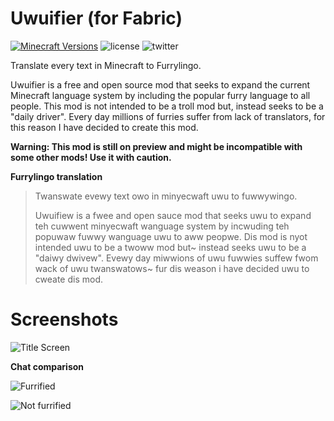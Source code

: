 
# Uwuifier (for Fabric)
[![Minecraft Versions](https://img.shields.io/badge/Minecraft-1.19-9450cc)](https://fabricmc.net/)
![license](https://img.shields.io/github/license/DownloadableFox/Uwuifier)
![twitter](https://img.shields.io/twitter/follow/LoadableFox?style=social)

Translate every text in Minecraft to Furrylingo.

Uwuifier is a free and open source mod that seeks to expand the current Minecraft language system by including the popular furry language to all people.  This mod is not intended to be a troll mod but, instead seeks to be a "daily driver". Every day millions of furries suffer from lack of translators, for this reason I have decided to create this mod. 

**Warning: This mod is still on preview and might be incompatible with some other mods! Use it with caution.**


**Furrylingo translation**
> Twanswate evewy text owo in minyecwaft uwu to fuwwywingo.
>
> Uwuifiew is a fwee and open sauce mod that seeks uwu to expand teh cuwwent minyecwaft wanguage system by incwuding teh popuwaw fuwwy wanguage uwu to aww peopwe. Dis mod is nyot intended uwu to be a twoww mod but~ instead seeks uwu to be a "daiwy dwivew". Evewy day miwwions of uwu fuwwies suffew fwom wack of uwu twanswatows~ fur dis weason i have decided uwu to cweate dis mod.

# Screenshots
![Title Screen](https://user-images.githubusercontent.com/58178791/175441228-dd29bd66-5f35-48a4-be0e-ca4c605005f7.png)

**Chat comparison**


![Furrified](https://user-images.githubusercontent.com/58178791/175444877-06de97e7-1035-49dd-857b-3b12e5f3c59a.png)


![Not furrified](https://user-images.githubusercontent.com/58178791/175445386-1558f806-09fa-44aa-800d-a5bfd126d450.png)
